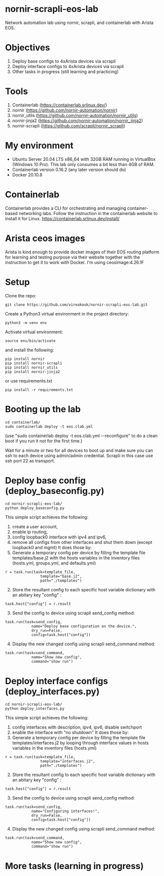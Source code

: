 # nornir-scrapli-eos-lab
Network automation lab using nornir, scrapli, and containerlab with Arista EOS.

# Objectives
1. Deploy base configs to 4xArista devices via scrapli
2. Deploy interface configs to 4xArista devices via scrapli
3. Other tasks in progress (still learning and practicing)

# Tools
1. Containerlab (https://containerlab.srlinux.dev/)
2. nornir (https://github.com/nornir-automation/nornir)
3. nornir_utils (https://github.com/nornir-automation/nornir_utils)
4. nornir-jinja2 (https://github.com/nornir-automation/nornir_jinja2)
5. nornir-scrapli (https://github.com/scrapli/nornir_scrapli)

# My environment
- Ubuntu Server 20.04 LTS x86_64 with 32GB RAM running in VirtualBox (Windows 10 Pro). This lab only consumes a bit less than 4GB of RAM.
- Containerlab version 0.16.2 (any later version should do)
- Docker 20.10.8

# Containerlab
Containerlab provides a CLI for orchestrating and managing container-based networking labs. Follow the instruction in the containerlab website to install it for Linux. 
https://containerlab.srlinux.dev/install/

# Arista ceos images
Arista is kind enough to provide docker images of their EOS routing platform for learning and testing purpose via their website together with the instruction to get it to work with Docker. 
I'm using ceosimage:4.26.1F

# Setup
Clone the repo:
```
git clone https://github.com/vireakouk/nornir-scrapli-eos-lab.git
```
Create a Python3 virtual environment in the project directory:
```
python3 -m venv env
```
Activate virtual environment:
```
source env/bin/activate
```
and install the following:
```
pip install nornir
pip install nornir-scrapli
pip install nornir_utils
pip install nornir-jinja2
```
or use requirements.txt
```
pip install -r requirements.txt
```
# Booting up the lab
```
cd containerlab/
sudo containerlab deploy -t eos.clab.yml
```
(use "sudo containerlab deploy -t eos.clab.yml --reconfigure" to do a clean boot if you run it not for the first time.)

Wait for a minute or two for all devices to boot up and make sure you can ssh to each device using admin/admin credential. Scrapli in this case use ssh port 22 as transport.

# Deploy base config (deploy_baseconfig.py)
```
cd nornir-scrapli-eos-lab/
python deploy_baseconfig.py
```
This simple script achieves the following:
1. create a user account,
2. enable ip routing,
3. config loopback0 interface with ipv4 and ipv6,  
4. remove all configs from other interfaces and shut them down (except loopback0 and mgmt)
It does those by:
1. Generate a temporary config per device by filling the template file templates/base.j2 with the hosts variables in the inventory files (hosts.yml, groups.yml, and defaults.yml)
```
r = task.run(task=template_file, 
                template="base.j2", 
                path="./templates")
```
2. Store the resultant config to each specific host variable dictionary with an abitary key "config" :
```
task.host["config"] = r.result
```
3. Send the config to device using scrapli send_config method:
```
task.run(task=send_config,
            name="Deploy base configuration on the device.",
            dry_run=False,
            config=task.host["config"])
```
4. Display the new changed config using scrapli send_command method:
```
task.run(task=send_command, 
            name="Show new config", 
            command="show run")
```
# Deploy interface configs (deploy_interfaces.py)
```
cd nornir-scrapli-eos-lab/
python deploy_interfaces.py
```
This simple script achieves the following:
1. config interfaces with description, ipv4, ipv6, disable switchport  
2. enable the interface with "no shutdown"
It does those by:
1. Generate a temporary config per device by filling the template file templates/interfaces.j2 by looping through interface values in hosts variables in the inventory files (hosts.yml)
```
r = task.run(task=template_file, 
                template="interfaces.j2", 
                path="./templates")
```
2. Store the resultant config to each specific host variable dictionary with an abitary key "config" :
```
task.host["config"] = r.result
```
3. Send the config to device using scrapli send_config method:
```
task.run(task=send_config, 
            name="Configuring interfaces!", 
            dry_run=False,
            config=task.host["config"])
```
4. Display the new changed config using scrapli send_command method:
```
task.run(task=send_command, 
            name="Show new config", 
            command="show run")
```

# More tasks (learning in progress)
